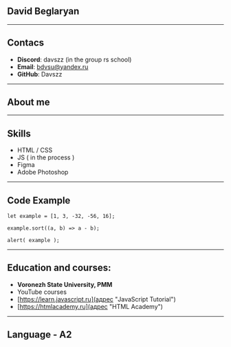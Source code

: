 ## David Beglaryan
***
## Contacs
* **Discord**: davszz (in the group rs school)
* **Email**: bdvsu@yandex.ru
* **GitHub**: Davszz
***
## About me

***
## Skills
- HTML / CSS
- JS ( in the process )
- Figma
- Adobe Photoshop

***
## Code Example
```
let example = [1, 3, -32, -56, 16];

example.sort((a, b) => a - b);

alert( example );
```
***
## Education and courses:
* **Voronezh State University, PMM**
* YouTube courses
* [https://learn.javascript.ru](адрес "JavaScript Tutorial")
* [https://htmlacademy.ru](адрес "HTML Academy")
***
## Language - A2

